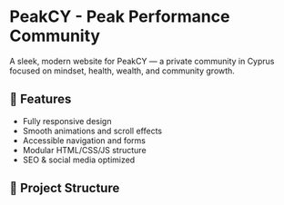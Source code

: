 # PeakCY - Peak Performance Community

A sleek, modern website for PeakCY — a private community in Cyprus focused on mindset, health, wealth, and community growth.

## 🚀 Features
- Fully responsive design
- Smooth animations and scroll effects
- Accessible navigation and forms
- Modular HTML/CSS/JS structure
- SEO & social media optimized

## 📁 Project Structure